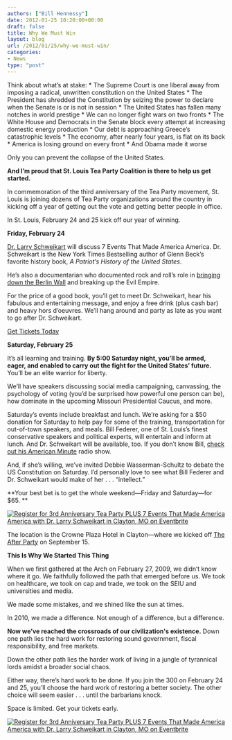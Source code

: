```yaml
---
authors: ["Bill Hennessy"]
date: 2012-01-25 10:20:00+00:00
draft: false
title: Why We Must Win
layout: blog
url: /2012/01/25/why-we-must-win/
categories:
- News
type: "post"
---
```


Think about what’s at stake:   * The Supreme Court is one liberal away from imposing a radical, unwritten constitution on the United States    * The President has shredded the Constitution by seizing the power to declare when the Senate is or is not in session    * The United States has fallen many notches in world prestige    * We can no longer fight wars on two fronts    * The White House and Democrats in the Senate block every attempt at increasing domestic energy production    * Our debt is approaching Greece’s catastrophic levels    * The economy, after nearly four years, is flat on its back    * America is losing ground on every front    * And Obama made it worse

Only you can prevent the collapse of the United States. 

**And I’m proud that St. Louis Tea Party Coalition is there to help us get started.**

In commemoration of the third anniversary of the Tea Party movement, St. Louis is joining dozens of Tea Party organizations around the country in kicking off a year of getting out the vote and getting better people in office.

In St. Louis, February 24 and 25 kick off our year of winning.

**Friday, February 24**

[Dr. Larry Schweikart](https://www.patriotshistoryusa.com/) will discuss 7 Events That Made America America. Dr. Schweikart is the New York Times Bestselling author of Glenn Beck’s favorite history book, _A Patriot’s History of the United States_.

He’s also a documentarian who documented rock and roll’s role in [bringing down the Berlin Wall](https://www.rockinthewall.com/) and breaking up the Evil Empire.

For the price of a good book, you’ll get to meet Dr. Schweikart, hear his fabulous and entertaining message, and enjoy a free drink (plus cash bar) and heavy hors d’oeuvres. We’ll hang around and party as late as you want to go after Dr. Schweikart.

[Get Tickets Today](https://www.eventbrite.com/event/2760945061?ref=elink)

**Saturday, February 25**

It’s all learning and training. **By 5:00 Saturday night, you’ll be armed, eager, and enabled to carry out the fight for the United States’ future.** You’ll be an elite warrior for liberty. 

We’ll have speakers discussing social media campaigning, canvassing, the psychology of voting (you’d be surprised how powerful one person can be), how dominate in the upcoming Missouri Presidential Caucus, and more. 

Saturday’s events include breakfast and lunch. We’re asking for a $50 donation for Saturday to help pay for some of the training, transportation for out-of-town speakers, and meals. Bill Federer, one of St. Louis’s finest conservative speakers and political experts, will entertain and inform at lunch. And Dr. Schweikart will be available, too. If you don’t know Bill, [check out his American Minute](https://www.americanminute.com/) radio show.

And, if she’s willing, we’ve invited Debbie Wasserman-Schultz to debate the US Constitution on Saturday. I’d personally love to see what Bill Federer and Dr. Schweikart would make of her . . . “intellect.”

**Your best bet is to get the whole weekend—Friday and Saturday—for $65. **

[![Register for 3rd Anniversary Tea Party PLUS
7 Events That Made America America with Dr. Larry Schweikart in Clayton, MO  on Eventbrite](https://www.eventbrite.com/registerbutton?eid=2760945061)
](https://www.eventbrite.com/event/2760945061?ref=ebtn)  

The location is the Crowne Plaza Hotel in Clayton—where we kicked off [The After Party](https://dev.stlouisteaparty.com/category/the-after-party/) on September 15. 

**This Is Why We Started This Thing**

When we first gathered at the Arch on February 27, 2009, we didn’t know where it go. We faithfully followed the path that emerged before us. We took on healthcare, we took on cap and trade, we took on the SEIU and universities and media.

We made some mistakes, and we shined like the sun at times. 

In 2010, we made a difference. Not enough of a difference, but a difference. 

**Now we’ve reached the crossroads of our civilization's existence.** Down one path lies the hard work for restoring sound government, fiscal responsibility, and free markets.

Down the other path lies the harder work of living in a jungle of tyrannical lords amidst a broader social chaos.

Either way, there’s hard work to be done. If you join the 300 on February 24 and 25, you’ll choose the hard work of restoring a better society. The other choice will seem easier . . . until the barbarians knock.

Space is limited. Get your tickets early.

[![Register for 3rd Anniversary Tea Party PLUS
7 Events That Made America America with Dr. Larry Schweikart in Clayton, MO  on Eventbrite](https://www.eventbrite.com/registerbutton?eid=2760945061)
](https://www.eventbrite.com/event/2760945061?ref=ebtn)
